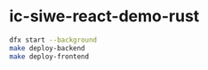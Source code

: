 # ic-siwe-react-demo-rust

```bash
dfx start --background
make deploy-backend
make deploy-frontend
```
